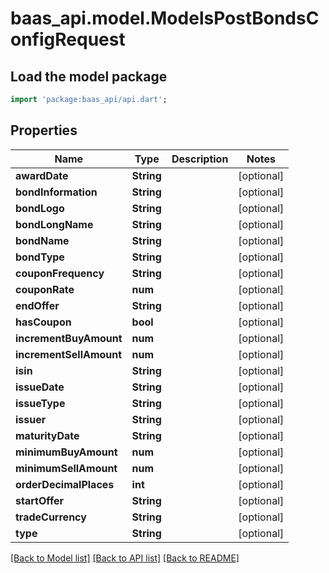 # baas_api.model.ModelsPostBondsConfigRequest

## Load the model package
```dart
import 'package:baas_api/api.dart';
```

## Properties
Name | Type | Description | Notes
------------ | ------------- | ------------- | -------------
**awardDate** | **String** |  | [optional] 
**bondInformation** | **String** |  | [optional] 
**bondLogo** | **String** |  | [optional] 
**bondLongName** | **String** |  | [optional] 
**bondName** | **String** |  | [optional] 
**bondType** | **String** |  | [optional] 
**couponFrequency** | **String** |  | [optional] 
**couponRate** | **num** |  | [optional] 
**endOffer** | **String** |  | [optional] 
**hasCoupon** | **bool** |  | [optional] 
**incrementBuyAmount** | **num** |  | [optional] 
**incrementSellAmount** | **num** |  | [optional] 
**isin** | **String** |  | [optional] 
**issueDate** | **String** |  | [optional] 
**issueType** | **String** |  | [optional] 
**issuer** | **String** |  | [optional] 
**maturityDate** | **String** |  | [optional] 
**minimumBuyAmount** | **num** |  | [optional] 
**minimumSellAmount** | **num** |  | [optional] 
**orderDecimalPlaces** | **int** |  | [optional] 
**startOffer** | **String** |  | [optional] 
**tradeCurrency** | **String** |  | [optional] 
**type** | **String** |  | [optional] 

[[Back to Model list]](../README.md#documentation-for-models) [[Back to API list]](../README.md#documentation-for-api-endpoints) [[Back to README]](../README.md)


